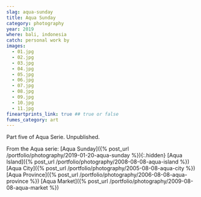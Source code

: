 ```yaml
---
slag: aqua-sunday
title: Aqua Sunday
category: photography
year: 2019
where: bali, indonesia
catch: personal work by
images:
  - 01.jpg
  - 02.jpg
  - 03.jpg
  - 04.jpg
  - 05.jpg
  - 06.jpg
  - 07.jpg
  - 08.jpg
  - 09.jpg
  - 10.jpg
  - 11.jpg
fineartprints_link: true ## true or false
fumes_category: art
---
```


Part five of Aqua Serie. Unpublished.

From the Aqua serie:
[Aqua Sunday]({% post_url /portfolio/photography/2019-01-20-aqua-sunday %}){:.hidden}
[Aqua Island]({% post_url /portfolio/photography/2008-08-08-aqua-island %})
[Aqua City]({% post_url /portfolio/photography/2005-08-08-aqua-city %})
[Aqua Province]({% post_url /portfolio/photography/2006-08-08-aqua-province %})
[Aqua Market]({% post_url /portfolio/photography/2009-08-08-aqua-market %})
